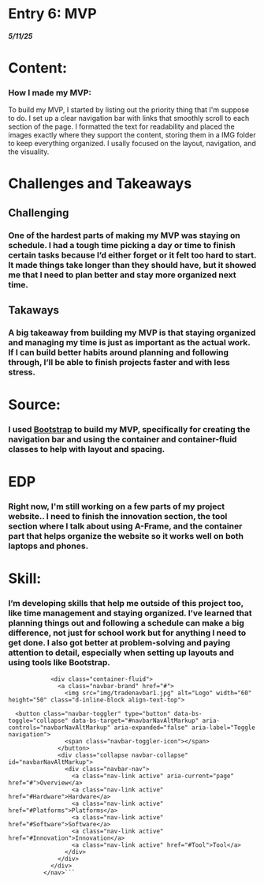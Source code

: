 # Entry 6: MVP
##### 5/11/25

<h1>Content:</h1> 
<h3>How I made my MVP:</h3>
To build my MVP, I started by listing out the priority thing that I'm suppose to do. I set up a clear navigation bar with links that smoothly scroll to each section of the page. I formatted the text for readability and placed the images exactly where they support the content, storing them in a IMG folder to keep everything organized. I usally focused on the layout, navigation, and the visuality.

<h1>Challenges and Takeaways</h1>
<h2>Challenging</h2>
<h3>One of the hardest parts of making my MVP was staying on schedule. I had a tough time picking a day or time to finish certain tasks because I’d either forget or it felt too hard to start. It made things take longer than they should have, but it showed me that I need to plan better and stay more organized next time.</h3>

<h2>Takaways</h2>
<h3>A big takeaway from building my MVP is that staying organized and managing my time is just as important as the actual work. If I can build better habits around planning and following through, I’ll be able to finish projects faster and with less stress.</h3>

<h1>Source:</h1>
<h3>I used <a href="https://getbootstrap.com/">Bootstrap</a> to build my MVP, specifically for creating the navigation bar and using the container and container-fluid classes to help with layout and spacing.</h3>

<h1>EDP</h1>
<h3>Right now, I'm still working on a few parts of my project website.. I need to finish the innovation section, the tool section where I talk about using A-Frame, and the container part that helps organize the website so it works well on both laptops and phones. </h3>

<h1>Skill:</h1>
<h3>I’m developing skills that help me outside of this project too, like time management and staying organized. I’ve learned that planning things out and following a schedule can make a big difference, not just for school work but for anything I need to get done. I also got better at problem-solving and paying attention to detail, especially when setting up layouts and using tools like Bootstrap. </h3>

```<nav class="fixed-top navbar navbar-expand-lg bg-body-tertiary">
            <div class="container-fluid">
              <a class="navbar-brand" href="#">
                <img src="img/tradenavbar1.jpg" alt="Logo" width="60" height="50" class="d-inline-block align-text-top">

  <button class="navbar-toggler" type="button" data-bs-toggle="collapse" data-bs-target="#navbarNavAltMarkup" aria-controls="navbarNavAltMarkup" aria-expanded="false" aria-label="Toggle navigation">
                <span class="navbar-toggler-icon"></span>
              </button>
              <div class="collapse navbar-collapse" id="navbarNavAltMarkup">
                <div class="navbar-nav">
                  <a class="nav-link active" aria-current="page" href="#">Overview</a>
                  <a class="nav-link active" href="#Hardware">Hardware</a>
                  <a class="nav-link active" href="#Platforms">Platforms</a>
                  <a class="nav-link active" href="#Software">Software</a>
                  <a class="nav-link active" href="#Innovation">Innovation</a>
                  <a class="nav-link active" href="#Tool">Tool</a>
                </div>
              </div>
            </div>
          </nav>```

